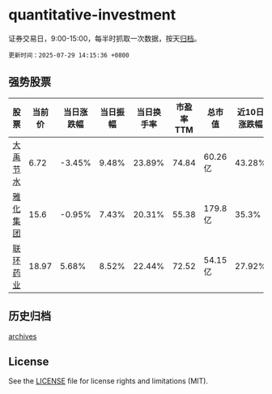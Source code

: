 # quantitative-investment

证券交易日，9:00-15:00，每半时抓取一次数据，按天[归档](archives)。

`更新时间：2025-07-29 14:15:36 +0800`

## 强势股票

|股票|当前价|当日涨跌幅|当日振幅|当日换手率|市盈率TTM|总市值|近10日涨跌幅|
|----|----|----|----|----|----|----|----|
|[大禹节水](https://xueqiu.com/S/SZ300021)|6.72|-3.45%|9.48%|23.89%|74.84|60.26亿|43.28%|
|[雅化集团](https://xueqiu.com/S/SZ002497)|15.6|-0.95%|7.43%|20.31%|55.38|179.8亿|35.3%|
|[联环药业](https://xueqiu.com/S/SH600513)|18.97|5.68%|8.52%|22.44%|72.52|54.15亿|27.92%|

## 历史归档

[archives](archives)

## License

See the [LICENSE](LICENSE) file for license rights and limitations (MIT).